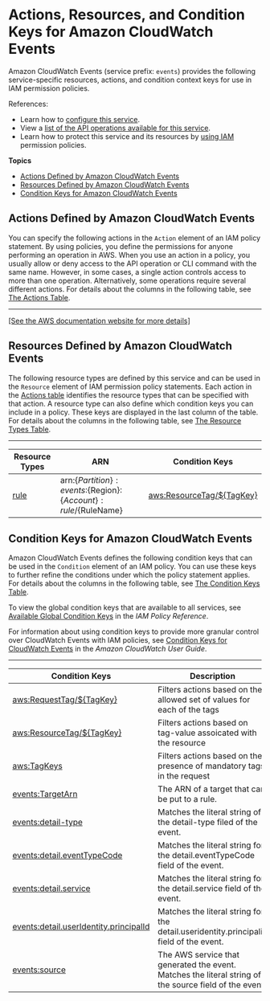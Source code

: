 # Actions, Resources, and Condition Keys for Amazon CloudWatch Events<a name="list_amazoncloudwatchevents"></a>

Amazon CloudWatch Events \(service prefix: `events`\) provides the following service\-specific resources, actions, and condition context keys for use in IAM permission policies\.

References:
+ Learn how to [configure this service](https://docs.aws.amazon.com/AmazonCloudWatch/latest/events/)\.
+ View a [list of the API operations available for this service](https://docs.aws.amazon.com/AmazonCloudWatchEvents/latest/APIReference/)\.
+ Learn how to protect this service and its resources by [using IAM](https://docs.aws.amazon.com/AmazonCloudWatch/latest/events/auth-and-access-control-cwe.html) permission policies\.

**Topics**
+ [Actions Defined by Amazon CloudWatch Events](#amazoncloudwatchevents-actions-as-permissions)
+ [Resources Defined by Amazon CloudWatch Events](#amazoncloudwatchevents-resources-for-iam-policies)
+ [Condition Keys for Amazon CloudWatch Events](#amazoncloudwatchevents-policy-keys)

## Actions Defined by Amazon CloudWatch Events<a name="amazoncloudwatchevents-actions-as-permissions"></a>

You can specify the following actions in the `Action` element of an IAM policy statement\. By using policies, you define the permissions for anyone performing an operation in AWS\. When you use an action in a policy, you usually allow or deny access to the API operation or CLI command with the same name\. However, in some cases, a single action controls access to more than one operation\. Alternatively, some operations require several different actions\. For details about the columns in the following table, see [The Actions Table](reference_policies_actions-resources-contextkeys.md#actions_table)\.


****  
[\[See the AWS documentation website for more details\]](http://docs.aws.amazon.com/IAM/latest/UserGuide/list_amazoncloudwatchevents.html)

## Resources Defined by Amazon CloudWatch Events<a name="amazoncloudwatchevents-resources-for-iam-policies"></a>

The following resource types are defined by this service and can be used in the `Resource` element of IAM permission policy statements\. Each action in the [Actions table](#amazoncloudwatchevents-actions-as-permissions) identifies the resource types that can be specified with that action\. A resource type can also define which condition keys you can include in a policy\. These keys are displayed in the last column of the table\. For details about the columns in the following table, see [The Resource Types Table](reference_policies_actions-resources-contextkeys.md#resources_table)\.


****  

| Resource Types | ARN | Condition Keys | 
| --- | --- | --- | 
|   [ rule ](https://docs.aws.amazon.com/AmazonCloudWatch/latest/events/iam-access-control-identity-based-cwe.html#CWE_ARN_Format)  |  arn:$\{Partition\}:events:$\{Region\}:$\{Account\}:rule/$\{RuleName\}  |   [ aws:ResourceTag/$\{TagKey\} ](#amazoncloudwatchevents-aws_ResourceTag___TagKey_)   | 

## Condition Keys for Amazon CloudWatch Events<a name="amazoncloudwatchevents-policy-keys"></a>

Amazon CloudWatch Events defines the following condition keys that can be used in the `Condition` element of an IAM policy\. You can use these keys to further refine the conditions under which the policy statement applies\. For details about the columns in the following table, see [The Condition Keys Table](reference_policies_actions-resources-contextkeys.md#context_keys_table)\.

To view the global condition keys that are available to all services, see [Available Global Condition Keys](reference_policies_condition-keys.html#AvailableKeys) in the *IAM Policy Reference*\.

For information about using condition keys to provide more granular control over CloudWatch Events with IAM policies, see [Condition Keys for CloudWatch Events](https://docs.aws.amazon.com/AmazonCloudWatch/latest/DeveloperGuide/EventsConditionKeys.html) in the *Amazon CloudWatch User Guide*\.


****  

| Condition Keys | Description | Type | 
| --- | --- | --- | 
|   [ aws:RequestTag/$\{TagKey\} ](https://docs.aws.amazon.com/IAM/latest/UserGuide/reference_policies_condition-keys.html#condition-keys-requesttag)  | Filters actions based on the allowed set of values for each of the tags | String | 
|   [ aws:ResourceTag/$\{TagKey\} ](https://docs.aws.amazon.com/IAM/latest/UserGuide/reference_policies_condition-keys.html#condition-keys-resourcetag)  | Filters actions based on tag\-value assoicated with the resource | String | 
|   [ aws:TagKeys ](https://docs.aws.amazon.com/IAM/latest/UserGuide/reference_policies_condition-keys.html#condition-keys-tagkeys)  | Filters actions based on the presence of mandatory tags in the request | String | 
|   [ events:TargetArn ](https://docs.aws.amazon.com/AmazonCloudWatch/latest/events/policy-keys-cwe.html#LimitingAccessToTargets)  | The ARN of a target that can be put to a rule\. | ARN | 
|   [ events:detail\-type ](https://docs.aws.amazon.com/AmazonCloudWatch/latest/events/policy-keys-cwe.html#EventsPatternDetailType)  | Matches the literal string of the detail\-type filed of the event\. | String | 
|   [ events:detail\.eventTypeCode ](https://docs.aws.amazon.com/AmazonCloudWatch/latest/events/policy-keys-cwe.html#LimitRuleByTypeCode)  | Matches the literal string for the detail\.eventTypeCode field of the event\. | String | 
|   [ events:detail\.service ](https://docs.aws.amazon.com/AmazonCloudWatch/latest/events/policy-keys-cwe.html#LimitRuleByService)  | Matches the literal string for the detail\.service field of the event\. | String | 
|   [ events:detail\.userIdentity\.principalId ](https://docs.aws.amazon.com/AmazonCloudWatch/latest/events/policy-keys-cwe.html#ConsumeSpecificEvents)  | Matches the literal string for the detail\.useridentity\.principalid field of the event\. | String | 
|   [ events:source ](https://docs.aws.amazon.com/AmazonCloudWatch/latest/events/policy-keys-cwe.html#EventsLimitAccessControl)  | The AWS service that generated the event\. Matches the literal string of the source field of the event\. | String | 
